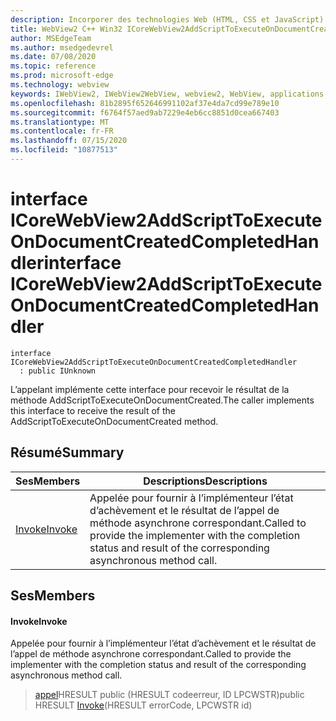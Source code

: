 ```yaml
---
description: Incorporer des technologies Web (HTML, CSS et JavaScript) dans vos applications natives avec le contrôle Microsoft Edge WebView2
title: WebView2 C++ Win32 ICoreWebView2AddScriptToExecuteOnDocumentCreatedCompletedHandler
author: MSEdgeTeam
ms.author: msedgedevrel
ms.date: 07/08/2020
ms.topic: reference
ms.prod: microsoft-edge
ms.technology: webview
keywords: IWebView2, IWebView2WebView, webview2, WebView, applications Win32, Win32, Edge, ICoreWebView2, ICoreWebView2Controller, contrôle de navigateur, html Edge, ICoreWebView2AddScriptToExecuteOnDocumentCreatedCompletedHandler
ms.openlocfilehash: 81b2895f652646991102af37e4da7cd99e789e10
ms.sourcegitcommit: f6764f57aed9ab7229e4eb6cc8851d0cea667403
ms.translationtype: MT
ms.contentlocale: fr-FR
ms.lasthandoff: 07/15/2020
ms.locfileid: "10877513"
---
```

# <span data-ttu-id="dc5dd-104">interface ICoreWebView2AddScriptToExecuteOnDocumentCreatedCompletedHandler</span><span class="sxs-lookup"><span data-stu-id="dc5dd-104">interface ICoreWebView2AddScriptToExecuteOnDocumentCreatedCompletedHandler</span></span> 

```
interface ICoreWebView2AddScriptToExecuteOnDocumentCreatedCompletedHandler
  : public IUnknown
```

<span data-ttu-id="dc5dd-105">L’appelant implémente cette interface pour recevoir le résultat de la méthode AddScriptToExecuteOnDocumentCreated.</span><span class="sxs-lookup"><span data-stu-id="dc5dd-105">The caller implements this interface to receive the result of the AddScriptToExecuteOnDocumentCreated method.</span></span>

## <span data-ttu-id="dc5dd-106">Résumé</span><span class="sxs-lookup"><span data-stu-id="dc5dd-106">Summary</span></span>

 <span data-ttu-id="dc5dd-107">Ses</span><span class="sxs-lookup"><span data-stu-id="dc5dd-107">Members</span></span>                        | <span data-ttu-id="dc5dd-108">Descriptions</span><span class="sxs-lookup"><span data-stu-id="dc5dd-108">Descriptions</span></span>
--------------------------------|---------------------------------------------
[<span data-ttu-id="dc5dd-109">Invoke</span><span class="sxs-lookup"><span data-stu-id="dc5dd-109">Invoke</span></span>](#invoke) | <span data-ttu-id="dc5dd-110">Appelée pour fournir à l’implémenteur l’état d’achèvement et le résultat de l’appel de méthode asynchrone correspondant.</span><span class="sxs-lookup"><span data-stu-id="dc5dd-110">Called to provide the implementer with the completion status and result of the corresponding asynchronous method call.</span></span>

## <span data-ttu-id="dc5dd-111">Ses</span><span class="sxs-lookup"><span data-stu-id="dc5dd-111">Members</span></span>

#### <span data-ttu-id="dc5dd-112">Invoke</span><span class="sxs-lookup"><span data-stu-id="dc5dd-112">Invoke</span></span> 

<span data-ttu-id="dc5dd-113">Appelée pour fournir à l’implémenteur l’état d’achèvement et le résultat de l’appel de méthode asynchrone correspondant.</span><span class="sxs-lookup"><span data-stu-id="dc5dd-113">Called to provide the implementer with the completion status and result of the corresponding asynchronous method call.</span></span>

> <span data-ttu-id="dc5dd-114">[appel](#invoke)HRESULT public (HRESULT codeerreur, ID LPCWSTR)</span><span class="sxs-lookup"><span data-stu-id="dc5dd-114">public HRESULT [Invoke](#invoke)(HRESULT errorCode, LPCWSTR id)</span></span>

